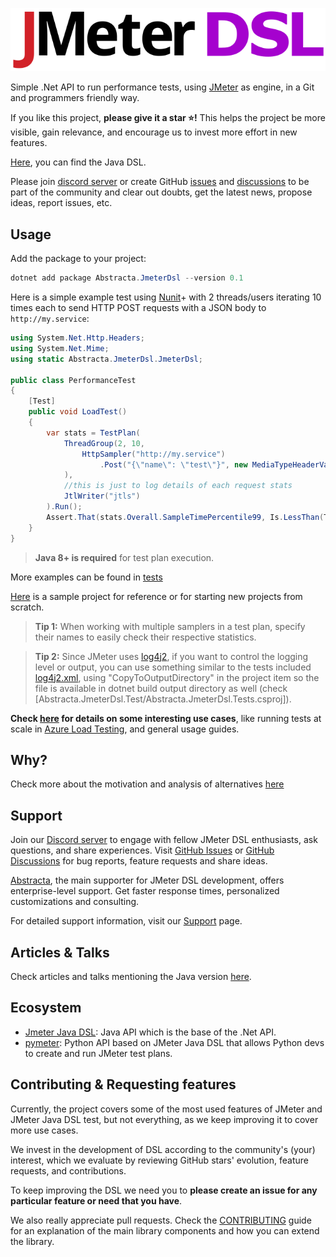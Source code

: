 ![logo](https://raw.githubusercontent.com/abstracta/jmeter-dotnet-dsl/main/docs/.vuepress/public/logo.svg)

Simple .Net API to run performance tests, using [JMeter](http://jmeter.apache.org/) as engine, in a Git and programmers friendly way. 

If you like this project, **please give it a star :star:!** This helps the project be more visible, gain relevance, and encourage us to invest more effort in new features.

[Here](https://abstracta.github.io/jmeter-java-dsl), you can find the Java DSL.

Please join [discord server](https://discord.gg/WNSn5hqmSd) or create GitHub [issues](https://github.com/abstracta/jmeter-dotnet-dsl/issues) and [discussions](https://github.com/abstracta/jmeter-dotnet-dsl/discussions) to be part of the community and clear out doubts, get the latest news, propose ideas, report issues, etc.

## Usage

Add the package to your project:

```powershell
dotnet add package Abstracta.JmeterDsl --version 0.1
``` 

Here is a simple example test using [Nunit](https://nunit.org/)+ with 2 threads/users iterating 10 times each to send HTTP POST requests with a JSON body to `http://my.service`:

```cs
using System.Net.Http.Headers;
using System.Net.Mime;
using static Abstracta.JmeterDsl.JmeterDsl;

public class PerformanceTest
{
    [Test]
    public void LoadTest()
    {
        var stats = TestPlan(
            ThreadGroup(2, 10,
                HttpSampler("http://my.service")
                    .Post("{\"name\": \"test\"}", new MediaTypeHeaderValue(MediaTypeNames.Application.Json))
            ),
            //this is just to log details of each request stats
            JtlWriter("jtls")
        ).Run();
        Assert.That(stats.Overall.SampleTimePercentile99, Is.LessThan(TimeSpan.FromSeconds(5)));
    }
}
```

> **Java 8+ is required** for test plan execution.

More examples can be found in [tests](Abstracta.JmeterDsl.Tests)

[Here](https://github.com/abstracta/jmeter-dotnet-dsl-sample) is a sample project for reference or for starting new projects from scratch.

> **Tip 1:** When working with multiple samplers in a test plan, specify their names to easily check their respective statistics.

> **Tip 2:** Since JMeter uses [log4j2](https://logging.apache.org/log4j/2.x/), if you want to control the logging level or output, you can use something similar to the tests included [log4j2.xml](Abstracta.JmeterDsl.Tests/log4j2.xml), using "CopyToOutputDirectory" in the project item so the file is available in dotnet build output directory as well (check [Abstracta.JmeterDsl.Test/Abstracta.JmeterDsl.Tests.csproj]).


**Check [here](https://abstracta.github.io/jmeter-dotnet-dsl/) for details on some interesting use cases**, like running tests at scale in [Azure Load Testing](https://azure.microsoft.com/en-us/products/load-testing/), and general usage guides.

## Why?

Check more about the motivation and analysis of alternatives [here](https://abstracta.github.io/jmeter-java-dsl/motivation/)

## Support

Join our [Discord server](https://discord.gg/WNSn5hqmSd) to engage with fellow JMeter DSL enthusiasts, ask questions, and share experiences. Visit [GitHub Issues](https://github.com/abstracta/jmeter-dotnet-dsl/issues) or [GitHub Discussions](https://github.com/abstracta/jmeter-dotnet-dsl/discussions) for bug reports, feature requests and share ideas.

[Abstracta](https://abstracta.us), the main supporter for JMeter DSL development, offers enterprise-level support. Get faster response times, personalized customizations and consulting.

For detailed support information, visit our [Support](https://abstracta.github.io/jmeter-dotnet-dsl/support) page.

## Articles & Talks

Check articles and talks mentioning the Java version [here](https://github.com/abstracta/jmeter-java-dsl#articles--talks).

## Ecosystem

* [Jmeter Java DSL](https://abstracta.github.io/jmeter-java-dsl): Java API which is the base of the .Net API.
* [pymeter](https://github.com/eldaduzman/pymeter): Python API based on JMeter Java DSL that allows Python devs to create and run JMeter test plans.

## Contributing & Requesting features

Currently, the project covers some of the most used features of JMeter and JMeter Java DSL test, but not everything, as we keep improving it to cover more use cases.

We invest in the development of DSL according to the community's (your) interest, which we evaluate by reviewing GitHub stars' evolution, feature requests, and contributions.

To keep improving the DSL we need you to **please create an issue for any particular feature or need that you have**.

We also really appreciate pull requests. Check the [CONTRIBUTING](CONTRIBUTING.md) guide for an explanation of the main library components and how you can extend the library.
